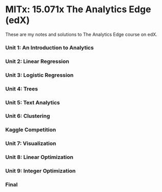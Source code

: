 MITx: 15.071x The Analytics Edge (edX)
======================================

These are my notes and solutions to The Analytics Edge course on edX.

### Unit 1: An Introduction to Analytics

### Unit 2: Linear Regression

### Unit 3: Logistic Regression

### Unit 4: Trees

### Unit 5: Text Analytics

### Unit 6: Clustering

### Kaggle Competition

### Unit 7: Visualization

### Unit 8: Linear Optimization

### Unit 9: Integer Optimization

### Final

